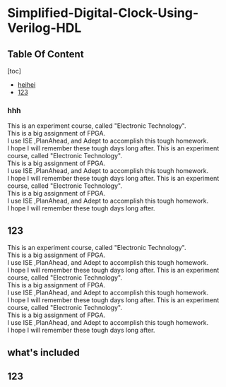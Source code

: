 # Simplified-Digital-Clock-Using-Verilog-HDL
## Table Of Content
[toc]
- [heihei](#123)
- [123](#what's-included)
### hhh
This is an experiment course, called "Electronic Technology".  
This is a big assignment of FPGA.  
I use ISE ,PlanAhead, and Adept to accomplish this tough homework.  
I hope I will remember these tough days long after.
This is an experiment course, called "Electronic Technology".  
This is a big assignment of FPGA.  
I use ISE ,PlanAhead, and Adept to accomplish this tough homework.  
I hope I will remember these tough days long after.
This is an experiment course, called "Electronic Technology".  
This is a big assignment of FPGA.  
I use ISE ,PlanAhead, and Adept to accomplish this tough homework.  
I hope I will remember these tough days long after.
## 123
This is an experiment course, called "Electronic Technology".  
This is a big assignment of FPGA.  
I use ISE ,PlanAhead, and Adept to accomplish this tough homework.  
I hope I will remember these tough days long after.
This is an experiment course, called "Electronic Technology".  
This is a big assignment of FPGA.  
I use ISE ,PlanAhead, and Adept to accomplish this tough homework.  
I hope I will remember these tough days long after.
This is an experiment course, called "Electronic Technology".  
This is a big assignment of FPGA.  
I use ISE ,PlanAhead, and Adept to accomplish this tough homework.  
I hope I will remember these tough days long after.
## what's included
## 123
